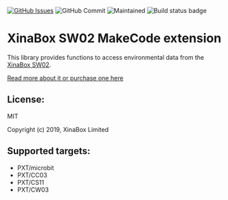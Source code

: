 [![GitHub Issues](https://img.shields.io/github/issues/xinabox/pxt-SW02.svg)](https://github.com/xinabox/pxt-SW02/issues) ![GitHub Commit](https://img.shields.io/github/last-commit/xinabox/pxt-SW02) ![Maintained](https://img.shields.io/maintenance/yes/2020) ![Build status badge](https://github.com/xinabox/pxt-SW02/workflows/MakeCode/badge.svg)

# XinaBox SW02 MakeCode extension

This library provides functions to access environmental data from the [XinaBox SW02](https://xinabox.cc/products/sw02).

[Read more about it or purchase one here](https://xinabox.cc/products/sw02)

## License:

MIT

Copyright (c) 2019, XinaBox Limited

## Supported targets:

* PXT/microbit
* PXT/CC03
* PXT/CS11
* PXT/CW03
